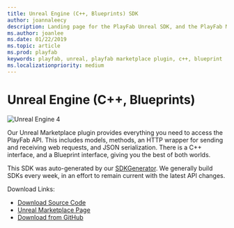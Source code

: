 ```yaml
---
title: Unreal Engine (C++, Blueprints) SDK
author: joannaleecy
description: Landing page for the PlayFab Unreal SDK, and the PlayFab Marketplace Plugin.
ms.author: joanlee
ms.date: 01/22/2019
ms.topic: article
ms.prod: playfab
keywords: playfab, unreal, playfab marketplace plugin, c++, blueprint
ms.localizationpriority: medium
---
```


# Unreal Engine (C++, Blueprints)

![Unreal Engine 4](./media/unreal_banner1.png)

Our Unreal Marketplace plugin provides everything you need to access the PlayFab API. This includes models, methods, an HTTP wrapper for sending and receiving web requests, and JSON serialization. There is a C++ interface, and a Blueprint interface, giving you the best of both worlds.

This SDK was auto-generated by our [SDKGenerator](../sdkgenerator/index.md). We generally build SDKs every week, in an effort to remain current with the latest API changes.

Download Links:

- [Download Source Code](https://github.com/PlayFab/UnrealMarketplacePlugin)
- [Unreal Marketplace Page](https://www.unrealengine.com/marketplace/playfab-sdk)
- [Download from GitHub](https://aka.ms/playfabunrealsdkdownload)
